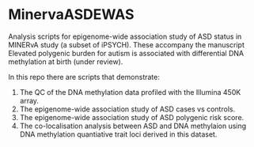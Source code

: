 # MinervaASDEWAS
Analysis scripts for epigenome-wide association study of ASD status in MINERvA study (a subset of iPSYCH). These accompany the manuscript Elevated polygenic burden for autism is associated with differential DNA methylation at birth (under review).

In this repo there are scripts that demonstrate:

1. The QC of the DNA methylation data profiled with the Illumina 450K array.
2. The epigenome-wide association study of ASD cases vs controls.
3. The epigenome-wide association study of ASD polygenic risk score.
4. The co-localisation analysis between ASD and DNA methylaion using DNA methylation quantiative trait loci derived in this dataset.
